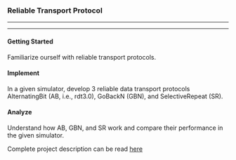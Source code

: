 ### Reliable Transport Protocol
_________________________
_________________________

#### Getting Started

Familiarize ourself with reliable transport protocols.

#### Implement

In a given simulator, develop 3 reliable data transport protocols AlternatingBit
(AB, i.e., rdt3.0), GoBackN
(GBN), and SelectiveRepeat
(SR).

#### Analyze 

Understand how AB, GBN, and SR work and compare their performance in the
given simulator.


Complete project description can be read [here](https://github.com/madhurnitc/Reliable-Transport-Protocol/blob/master/PA2.pdf)